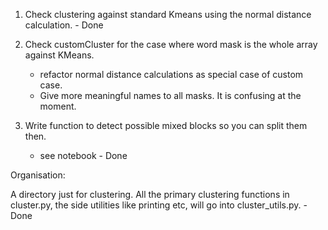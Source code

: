 1. Check clustering against standard Kmeans using the normal distance calculation.                        - Done

2. Check customCluster for the case where word mask is the whole array against KMeans. 
   - refactor normal distance calculations as special case of custom case. 
   - Give more meaningful names to all masks. It is confusing at the moment. 

3. Write function to detect possible mixed blocks so you can split them then.
   - see notebook                                                                                          - Done


Organisation:

A directory just for clustering. All the primary clustering functions in cluster.py, the side utilities
like printing etc, will go into cluster_utils.py.                                                           - Done
